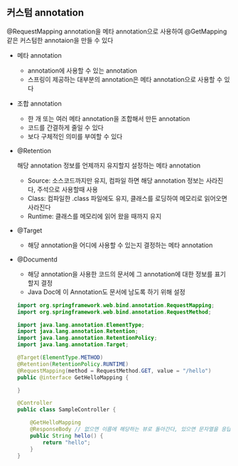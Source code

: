 ## 커스텀 annotation

@RequestMapping annotation을 메타 annotation으로 사용하여 @GetMapping 같은 커스텀한 annotaion을 만들 수 있다

- 메타 annotation

  - annotation에 사용할 수 있는 annotation
  - 스프링이 제공하는 대부분의 annotation은 메타 annotation으로 사용할 수 있다

- 조합 annotation

  - 한 개 또는 여러 메타 annotation을 조합해서 만든 annotation
  - 코드를 간결하게 줄일 수 있다
  - 보다 구체적인 의미를 부여할 수 있다

- @Retention

  해당 annotation 정보를 언제까지 유지할지 설정하는 메타 annotation

  - Source: 소스코드까지만 유지, 컴파일 하면 해당 annotation 정보는 사라진다, 주석으로 사용할때 사용
  - Class: 컴파일한 .class 파일에도 유지, 클래스를 로딩하여 메모리로 읽어오면 사라진다
  - Runtime: 클래스를 메모리에 읽어 왔을 때까지 유지

- @Target

  - 해당 annotation을 어디에 사용할 수 있는지 결정하는 메타 annotation

- @Documentd

  - 해당 annotation을 사용한 코드의 문서에 그 annotation에 대한 정보를 표기할지 결정
  - Java Doc에 이 Annotation도 문서에 남도록 하기 위해 설정

  ```java
  import org.springframework.web.bind.annotation.RequestMapping;
  import org.springframework.web.bind.annotation.RequestMethod;
  
  import java.lang.annotation.ElementType;
  import java.lang.annotation.Retention;
  import java.lang.annotation.RetentionPolicy;
  import java.lang.annotation.Target;
  
  @Target(ElementType.METHOD)
  @Retention(RetentionPolicy.RUNTIME)
  @RequestMapping(method = RequestMethod.GET, value = "/hello")
  public @interface GetHelloMapping {
  
  }
  ```

  ```java
  @Controller
  public class SampleController {
  
      @GetHelloMapping
      @ResponseBody // 없으면 이름에 해당하는 뷰로 돌아간다, 있으면 문자열을 응답으로 보냄
      public String hello() {
          return "hello";
      }
  }
  ```

  